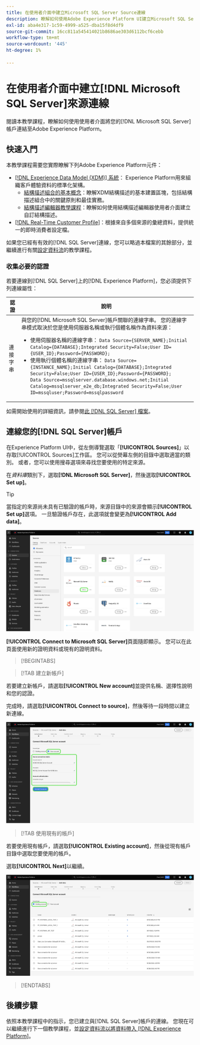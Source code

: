 ```yaml
---
title: 在使用者介面中建立Microsoft SQL Server Source連線
description: 瞭解如何使用Adobe Experience Platform UI建立Microsoft SQL Server來源連線。
exl-id: aba4e317-1c59-4999-a525-dba15f8d4df9
source-git-commit: 16cc811a545414021b8686ae303d6112bcf6cebb
workflow-type: tm+mt
source-wordcount: '445'
ht-degree: 1%

---
```


# 在使用者介面中建立[!DNL Microsoft SQL Server]來源連線

閱讀本教學課程，瞭解如何使用使用者介面將您的[!DNL Microsoft SQL Server]帳戶連結至Adobe Experience Platform。

## 快速入門

本教學課程需要您實際瞭解下列Adobe Experience Platform元件：

* [[!DNL Experience Data Model (XDM)] 系統](../../../../../xdm/home.md)： Experience Platform用來組織客戶體驗資料的標準化架構。
   * [結構描述組合的基本概念](../../../../../xdm/schema/composition.md)：瞭解XDM結構描述的基本建置區塊，包括結構描述組合中的關鍵原則和最佳實務。
   * [結構描述編輯器教學課程](../../../../../xdm/tutorials/create-schema-ui.md)：瞭解如何使用結構描述編輯器使用者介面建立自訂結構描述。
* [[!DNL Real-Time Customer Profile]](../../../../../profile/home.md)：根據來自多個來源的彙總資料，提供統一的即時消費者設定檔。

如果您已經有有效的[!DNL SQL Server]連線，您可以略過本檔案的其餘部分，並繼續進行有關[設定資料流](../../dataflow/databases.md)的教學課程。

### 收集必要的認證

若要連線到[!DNL SQL Server]上的[!DNL Experience Platform]，您必須提供下列連線屬性：

| 認證 | 說明 |
| ---------- | ----------- |
| 連接字串 | 與您的[!DNL Microsoft SQL Server]帳戶關聯的連線字串。 您的連線字串模式取決於您是使用伺服器名稱或執行個體名稱作為資料來源：<ul><li>使用伺服器名稱的連線字串： `Data Source={SERVER_NAME};Initial Catalog={DATABASE};Integrated Security=False;User ID={USER_ID};Password={PASSWORD};`</li><li>使用執行個體名稱的連線字串： `Data Source={INSTANCE_NAME};Initial Catalog={DATABASE};Integrated Security=False;User ID={USER_ID};Password={PASSWORD};` <br> `Data Source=mssqlserver.database.windows.net;Initial Catalog=mssqlserver_e2e_db;Integrated Security=False;User ID=mssqluser;Password=mssqlpassword` </li></ul> |

如需開始使用的詳細資訊，請參閱[此 [!DNL SQL Server] 檔案](https://docs.microsoft.com/en-us/dotnet/framework/data/adonet/sql/authentication-in-sql-server)。

## 連線您的[!DNL SQL Server]帳戶

在Experience Platform UI中，從左側導覽選取「**[!UICONTROL Sources]**」以存取[!UICONTROL Sources]工作區。 您可以從熒幕左側的目錄中選取適當的類別。 或者，您可以使用搜尋選項來尋找您要使用的特定來源。

在&#x200B;*資料庫*&#x200B;類別下，選取&#x200B;**[!DNL Microsoft SQL Server]**，然後選取&#x200B;**[!UICONTROL Set up]**。

>[!TIP]
>
>當指定的來源尚未具有已驗證的帳戶時，來源目錄中的來源會顯示&#x200B;**[!UICONTROL Set up]**&#x200B;選項。 一旦驗證帳戶存在，此選項就會變更為&#x200B;**[!UICONTROL Add data]**。

![已選取Microsoft SQL Server來源的來源目錄。](../../../../images/tutorials/create/microsoft-sql-server/catalog.png)

**[!UICONTROL Connect to Microsoft SQL Server]**&#x200B;頁面隨即顯示。 您可以在此頁面使用新的證明資料或現有的證明資料。

>[!BEGINTABS]

>[!TAB 建立新帳戶]

若要建立新帳戶，請選取&#x200B;**[!UICONTROL New account]**&#x200B;並提供名稱、選擇性說明和您的認證。

完成時，請選取&#x200B;**[!UICONTROL Connect to source]**，然後等待一段時間以建立新連線。

![已輸入並反白來源連線詳細資料的新帳戶介面。](../../../../images/tutorials/create/microsoft-sql-server/new.png)

>[!TAB 使用現有的帳戶]

若要使用現有帳戶，請選取&#x200B;**[!UICONTROL Existing account]**，然後從現有帳戶目錄中選取您要使用的帳戶。

選取&#x200B;**[!UICONTROL Next]**&#x200B;以繼續。

![顯示現有帳戶清單的現有帳戶介面。](../../../../images/tutorials/create/microsoft-sql-server/existing.png)

>[!ENDTABS]

## 後續步驟

依照本教學課程中的指示，您已建立與[!DNL SQL Server]帳戶的連線。 您現在可以繼續進行下一個教學課程，並[設定資料流以將資料帶入 [!DNL Experience Platform]](../../dataflow/databases.md)。

